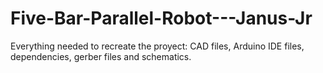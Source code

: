 # Five-Bar-Parallel-Robot---Janus-Jr
Everything needed to recreate the proyect: CAD files, Arduino IDE files, dependencies, gerber files and schematics.
